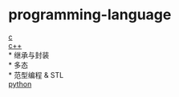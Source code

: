 # programming-language
[c](./c.md)  
[c++](./cpp.md)  
    * 继承与封装  
    * 多态  
    * 范型编程 & STL  
[python](./python.md)  
